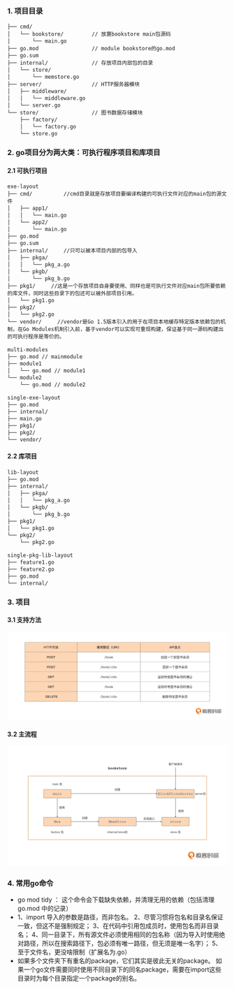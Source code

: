 ### 1. 项目目录

```shell
├── cmd/
│   └── bookstore/         // 放置bookstore main包源码
│       └── main.go
├── go.mod                 // module bookstore的go.mod
├── go.sum
├── internal/              // 存放项目内部包的目录
│   └── store/
│       └── memstore.go     
├── server/                // HTTP服务器模块
│   ├── middleware/
│   │   └── middleware.go
│   └── server.go          
└── store/                 // 图书数据存储模块
    ├── factory/
    │   └── factory.go
    └── store.go
```
### 2. go项目分为两大类：可执行程序项目和库项目

#### 2.1 可执行项目
```shell
exe-layout
├── cmd/          //cmd目录就是存放项目要编译构建的可执行文件对应的main包的源文件
│   ├── app1/
│   │   └── main.go
│   └── app2/
│       └── main.go
├── go.mod
├── go.sum
├── internal/     //只可以被本项目内部的包导入
│   ├── pkga/
│   │   └── pkg_a.go
│   └── pkgb/
│       └── pkg_b.go
├── pkg1/     //这是一个存放项目自身要使用、同样也是可执行文件对应main包所要依赖的库文件，同时这些目录下的包还可以被外部项目引用。
│   └── pkg1.go
├── pkg2/
│   └── pkg2.go
└── vendor/     //vendor是Go 1.5版本引入的用于在项目本地缓存特定版本依赖包的机制，在Go Modules机制引入前，基于vendor可以实现可重现构建，保证基于同一源码构建出的可执行程序是等价的。
```

```shell
multi-modules
├── go.mod // mainmodule
├── module1
│   └── go.mod // module1
└── module2
    └── go.mod // module2
```

```shell
single-exe-layout
├── go.mod
├── internal/
├── main.go
├── pkg1/
├── pkg2/
└── vendor/
```

#### 2.2 库项目
```shell
lib-layout
├── go.mod
├── internal/
│   ├── pkga/
│   │   └── pkg_a.go
│   └── pkgb/
│       └── pkg_b.go
├── pkg1/
│   └── pkg1.go
└── pkg2/
    └── pkg2.go
```

```shell
single-pkg-lib-layout
├── feature1.go
├── feature2.go
├── go.mod
└── internal/
```

### 3. 项目

#### 3.1 支持方法
![方法](./doc/images/support.png)
#### 3.2 主流程
![流程图](./doc/images/main.png)


### 4. 常用go命令
* go mod tidy ： 这个命令会下载缺失依赖，并清理无用的依赖（包括清理 go.mod 中的记录）
* 1、import 导入的参数是路径，而非包名。
2、尽管习惯将包名和目录名保证一致，但这不是强制规定；
3、在代码中引用包成员时，使用包名而非目录名；
4、同一目录下，所有源文件必须使用相同的包名称（因为导入时使用绝对路径，所以在搜索路径下，包必须有唯一路径，但无须是唯一名字）；
5、至于文件名，更没啥限制（扩展名为.go）
* 如果多个文件夹下有重名的package，它们其实是彼此无关的package。
  如果一个go文件需要同时使用不同目录下的同名package，需要在import这些目录时为每个目录指定一个package的别名。
